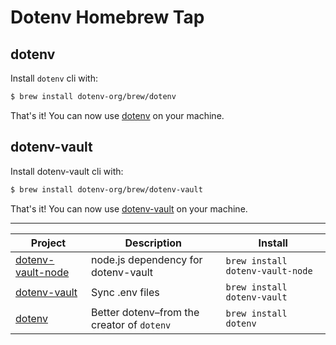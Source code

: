 # Dotenv Homebrew Tap

## dotenv

Install `dotenv` cli with:

```bash
$ brew install dotenv-org/brew/dotenv
```

That's it! You can now use [dotenv](https://github.com/dotenv-org/dotenv) on your machine.

## dotenv-vault

Install dotenv-vault cli with:

```bash
$ brew install dotenv-org/brew/dotenv-vault
```

That's it! You can now use [dotenv-vault](https://github.com/dotenv-org/dotenv-vault) on your machine.

---

<!-- project_table_start -->
| Project                                        | Description                                | Install                          |
| ---------------------------------------------- | ------------------------------------------ | -------------------------------- |
| [dotenv-vault-node](https://dotenv.org)        | node.js dependency for dotenv-vault        | `brew install dotenv-vault-node` |
| [dotenv-vault](https://dotenv.org)             | Sync .env files                            | `brew install dotenv-vault`      |
| [dotenv](https://github.com/dotenv-org/dotenv) | Better dotenv–from the creator of `dotenv` | `brew install dotenv`            |
<!-- project_table_end -->


